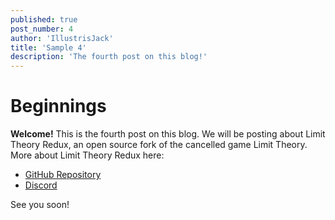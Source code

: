 ```yaml
---
published: true
post_number: 4
author: 'IllustrisJack'
title: 'Sample 4'
description: 'The fourth post on this blog!'
---
```

# Beginnings
**Welcome!** This is the fourth post on this blog. We will be posting about Limit Theory Redux, an open source fork of the cancelled game Limit Theory.
More about Limit Theory Redux here:

- [GitHub Repository](https://github.com/Limit-Theory-Redux/ltheory)
- [Discord](https://discord.gg/MrfRR5ytJF)


See you soon!
